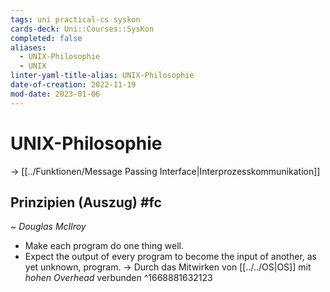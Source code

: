 ```yaml
---
tags: uni practical-cs syskon
cards-deck: Uni::Courses::SysKon
completed: false
aliases:
  - UNIX-Philosophie
  - UNIX
linter-yaml-title-alias: UNIX-Philosophie
date-of-creation: 2022-11-19
mod-date: 2023-01-06
---
```


# UNIX-Philosophie
→ [[../Funktionen/Message Passing Interface|Interprozesskommunikation]]

## Prinzipien (Auszug) #fc
~ *Douglas McIlroy*
- Make each program do one thing well.
- Expect the output of every program to become the input of another, as yet unknown, program.
	→ Durch das Mitwirken von [[../../OS|OS]] mit *hohen Overhead* verbunden
^1668881632123
